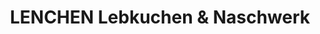 ---
title: "LENCHEN Lebkuchen & Naschwerk"
url: /wernigerode/lenchen-lebkuchen-und-naschwerk/
shop: Feinkost
---